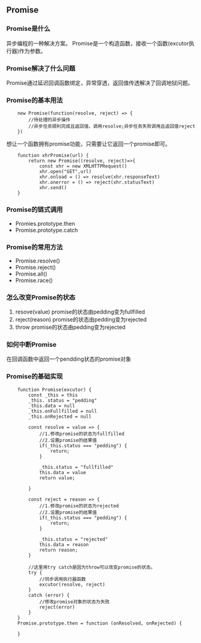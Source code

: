## Promise
### Promise是什么
异步编程的一种解决方案。
Promise是一个构造函数，接收一个函数(excutor执行器)作为参数。
### Promise解决了什么问题
Promise通过延迟回调函数绑定，异常穿透，返回值传透解决了回调地狱问题。
### Promise的基本用法
```
	new Promise(function(resolve, reject) => {
		//待处理的异步操作
		//异步任务顺利完成且返回值，调用resolve;异步任务失败调用且返回值reject
	})
```
想让一个函数拥有promise功能，只需要让它返回一个promise即可。
```
	function xhrPromise(url) {
		return new Promise((resolve, reject)=>{
			const xhr = new XMLHTTPRequest()
			xhr.open("GET",url)
			xhr.onload = () => resolve(xhr.responseText)
			xhr.onerror = () => reject(xhr.statusText)
			xhr.send()
	}
```
### Promise的链式调用
- Promies.prototype.then
- Promise.prototype.catch

### Promise的常用方法
- Promise.resolve()
- Promise.reject()
- Promise.all()
- Promise.race()

### 怎么改变Promise的状态
1. resove(value) promise的状态由pedding变为fullfilled
2. reject(reason) promise的状态由pedding变为rejected
3. throw  promise的状态由pedding变为rejected

### 如何中断Promise
在回调函数中返回一个pendding状态的promise对象
### Promise的基础实现

```
	function Promise(excutor) {
		const _this = this
		_this. status = "pedding"
		_this.data = null
		_this.onFullfilled = null
		_this.onRejected = null

		const resolve = value => {
			//1.修改promise的状态为fullfilled
			//2.设置promise的结果值
			if(_this.status === "pedding") {
				return;
			}

			_this.status = "fullfilled"
			this.data = value
			return value;

		}

		const reject = reason => {
			//1.修改promise的状态为rejected
			//2.设置promise的结果值
			if(_this.status === "pedding") {
				return;
			}

			_this.status = "rejected"
			this.data = reason
			return reason;
		}

		//这里用try catch是因为throw可以改变promise的状态。
		try {
			//同步调用执行器函数
			excutor(resolve, reject)
		} 
		catch (error) {
			//修改promise对象的状态为失败
			reject(error)
		}
	}
	Promise.prototype.then = function (onResolved, onRejected) {

	}
```



